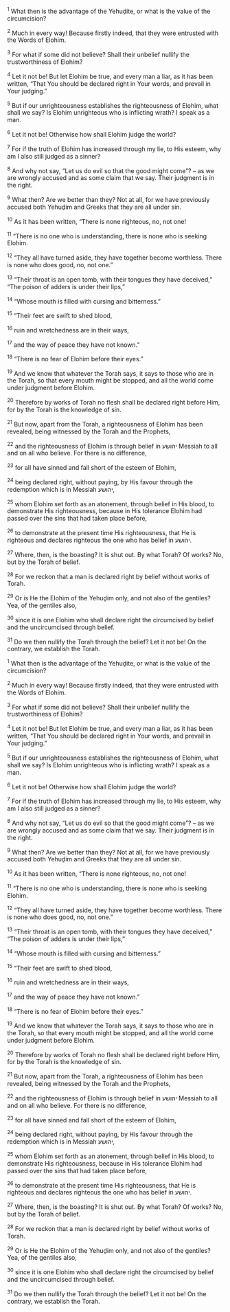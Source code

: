 <sup>1</sup> What then is the advantage of the Yehuḏite, or what is the value of the circumcision?

<sup>2</sup> Much in every way! Because firstly indeed, that they were entrusted with the Words of Elohim.

<sup>3</sup> For what if some did not believe? Shall their unbelief nullify the trustworthiness of Elohim?

<sup>4</sup> Let it not be! But let Elohim be true, and every man a liar, as it has been written, “That You should be declared right in Your words, and prevail in Your judging.”

<sup>5</sup> But if our unrighteousness establishes the righteousness of Elohim, what shall we say? Is Elohim unrighteous who is inflicting wrath? I speak as a man.

<sup>6</sup> Let it not be! Otherwise how shall Elohim judge the world?

<sup>7</sup> For if the truth of Elohim has increased through my lie, to His esteem, why am I also still judged as a sinner?

<sup>8</sup> And why not say, “Let us do evil so that the good might come”? – as we are wrongly accused and as some claim that we say. Their judgment is in the right.

<sup>9</sup> What then? Are we better than they? Not at all, for we have previously accused both Yehuḏim and Greeks that they are all under sin.

<sup>10</sup> As it has been written, “There is none righteous, no, not one!

<sup>11</sup> “There is no one who is understanding, there is none who is seeking Elohim.

<sup>12</sup> “They all have turned aside, they have together become worthless. There is none who does good, no, not one.”

<sup>13</sup> “Their throat is an open tomb, with their tongues they have deceived,” “The poison of adders is under their lips,”

<sup>14</sup> “Whose mouth is filled with cursing and bitterness.”

<sup>15</sup> “Their feet are swift to shed blood,

<sup>16</sup> ruin and wretchedness are in their ways,

<sup>17</sup> and the way of peace they have not known.”

<sup>18</sup> “There is no fear of Elohim before their eyes.”

<sup>19</sup> And we know that whatever the Torah says, it says to those who are in the Torah, so that every mouth might be stopped, and all the world come under judgment before Elohim.

<sup>20</sup> Therefore by works of Torah no flesh shall be declared right before Him, for by the Torah is the knowledge of sin.

<sup>21</sup> But now, apart from the Torah, a righteousness of Elohim has been revealed, being witnessed by the Torah and the Prophets,

<sup>22</sup> and the righteousness of Elohim is through belief in יהושע Messiah to all and on all who believe. For there is no difference,

<sup>23</sup> for all have sinned and fall short of the esteem of Elohim,

<sup>24</sup> being declared right, without paying, by His favour through the redemption which is in Messiah יהושע,

<sup>25</sup> whom Elohim set forth as an atonement, through belief in His blood, to demonstrate His righteousness, because in His tolerance Elohim had passed over the sins that had taken place before,

<sup>26</sup> to demonstrate at the present time His righteousness, that He is righteous and declares righteous the one who has belief in יהושע.

<sup>27</sup> Where, then, is the boasting? It is shut out. By what Torah? Of works? No, but by the Torah of belief.

<sup>28</sup> For we reckon that a man is declared right by belief without works of Torah.

<sup>29</sup> Or is He the Elohim of the Yehuḏim only, and not also of the gentiles? Yea, of the gentiles also,

<sup>30</sup> since it is one Elohim who shall declare right the circumcised by belief and the uncircumcised through belief.

<sup>31</sup> Do we then nullify the Torah through the belief? Let it not be! On the contrary, we establish the Torah.

<sup>1</sup> What then is the advantage of the Yehuḏite, or what is the value of the circumcision?

<sup>2</sup> Much in every way! Because firstly indeed, that they were entrusted with the Words of Elohim.

<sup>3</sup> For what if some did not believe? Shall their unbelief nullify the trustworthiness of Elohim?

<sup>4</sup> Let it not be! But let Elohim be true, and every man a liar, as it has been written, “That You should be declared right in Your words, and prevail in Your judging.”

<sup>5</sup> But if our unrighteousness establishes the righteousness of Elohim, what shall we say? Is Elohim unrighteous who is inflicting wrath? I speak as a man.

<sup>6</sup> Let it not be! Otherwise how shall Elohim judge the world?

<sup>7</sup> For if the truth of Elohim has increased through my lie, to His esteem, why am I also still judged as a sinner?

<sup>8</sup> And why not say, “Let us do evil so that the good might come”? – as we are wrongly accused and as some claim that we say. Their judgment is in the right.

<sup>9</sup> What then? Are we better than they? Not at all, for we have previously accused both Yehuḏim and Greeks that they are all under sin.

<sup>10</sup> As it has been written, “There is none righteous, no, not one!

<sup>11</sup> “There is no one who is understanding, there is none who is seeking Elohim.

<sup>12</sup> “They all have turned aside, they have together become worthless. There is none who does good, no, not one.”

<sup>13</sup> “Their throat is an open tomb, with their tongues they have deceived,” “The poison of adders is under their lips,”

<sup>14</sup> “Whose mouth is filled with cursing and bitterness.”

<sup>15</sup> “Their feet are swift to shed blood,

<sup>16</sup> ruin and wretchedness are in their ways,

<sup>17</sup> and the way of peace they have not known.”

<sup>18</sup> “There is no fear of Elohim before their eyes.”

<sup>19</sup> And we know that whatever the Torah says, it says to those who are in the Torah, so that every mouth might be stopped, and all the world come under judgment before Elohim.

<sup>20</sup> Therefore by works of Torah no flesh shall be declared right before Him, for by the Torah is the knowledge of sin.

<sup>21</sup> But now, apart from the Torah, a righteousness of Elohim has been revealed, being witnessed by the Torah and the Prophets,

<sup>22</sup> and the righteousness of Elohim is through belief in יהושע Messiah to all and on all who believe. For there is no difference,

<sup>23</sup> for all have sinned and fall short of the esteem of Elohim,

<sup>24</sup> being declared right, without paying, by His favour through the redemption which is in Messiah יהושע,

<sup>25</sup> whom Elohim set forth as an atonement, through belief in His blood, to demonstrate His righteousness, because in His tolerance Elohim had passed over the sins that had taken place before,

<sup>26</sup> to demonstrate at the present time His righteousness, that He is righteous and declares righteous the one who has belief in יהושע.

<sup>27</sup> Where, then, is the boasting? It is shut out. By what Torah? Of works? No, but by the Torah of belief.

<sup>28</sup> For we reckon that a man is declared right by belief without works of Torah.

<sup>29</sup> Or is He the Elohim of the Yehuḏim only, and not also of the gentiles? Yea, of the gentiles also,

<sup>30</sup> since it is one Elohim who shall declare right the circumcised by belief and the uncircumcised through belief.

<sup>31</sup> Do we then nullify the Torah through the belief? Let it not be! On the contrary, we establish the Torah.

